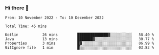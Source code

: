 ### Hi there 👋

<!--START_SECTION:waka-->

```text
From: 10 November 2022 - To: 10 December 2022

Total Time: 45 mins

Kotlin           26 mins         ██████████████▓░░░░░░░░░░   58.40 %
Java             13 mins         ███████▓░░░░░░░░░░░░░░░░░   30.77 %
Properties       3 mins          █▓░░░░░░░░░░░░░░░░░░░░░░░   06.99 %
GitIgnore file   1 min           █░░░░░░░░░░░░░░░░░░░░░░░░   03.83 %
```

<!--END_SECTION:waka-->

<!--
**jaimesalcedo1/jaimesalcedo1** is a ✨ _special_ ✨ repository because its `README.md` (this file) appears on your GitHub profile.

Here are some ideas to get you started:

- 🔭 I’m currently working on ...
- 🌱 I’m currently learning ...
- 👯 I’m looking to collaborate on ...
- 🤔 I’m looking for help with ...
- 💬 Ask me about ...
- 📫 How to reach me: ...
- 😄 Pronouns: ...
- ⚡ Fun fact: ...
-->
